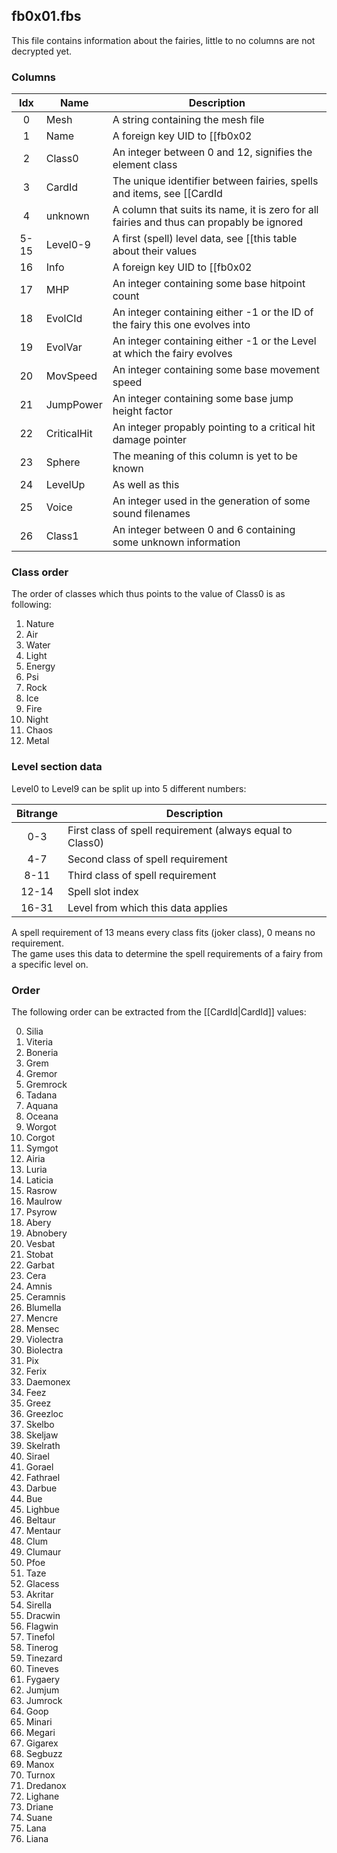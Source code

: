 ## fb0x01.fbs
This file contains information about the fairies, little to no columns are not decrypted yet.

### Columns

| Idx | Name | Description |
|:---:|------|-------------|
|  0  | Mesh | A string containing the mesh file |
|  1  | Name | A foreign key UID to [[fb0x02|fb0x02]] containing the name |
|  2  | Class0 | An integer between 0 and 12, signifies the element class |
|  3  | CardId | The unique identifier between fairies, spells and items, see [[CardId|CardId]] |
|  4  | unknown | A column that suits its name, it is zero for all fairies and thus can propably be ignored |
| 5-15| Level0-9 | A first (spell) level data, see [[this table about their values|#level-section-data]] |
| 16  | Info | A foreign key UID to [[fb0x02|fb0x02]] containing a descriptive text |
| 17  | MHP | An integer containing some base hitpoint count |
| 18  | EvolCId | An integer containing either -1 or the ID of the fairy this one evolves into |
| 19  | EvolVar | An integer containing either -1 or the Level at which the fairy evolves |
| 20  | MovSpeed | An integer containing some base movement speed |
| 21  | JumpPower | An integer containing some base jump height factor |
| 22  | CriticalHit | An integer propably pointing to a critical hit damage pointer |
| 23  | Sphere | The meaning of this column is yet to be known |
| 24  | LevelUp | As well as this |
| 25  | Voice | An integer used in the generation of some sound filenames |
| 26  | Class1 | An integer between 0 and 6 containing some unknown information |

### Class order
The order of classes which thus points to the value of Class0 is as following:

1. Nature
2. Air
3. Water
4. Light
5. Energy
6. Psi
7. Rock
8. Ice
9. Fire
10. Night
11. Chaos
12. Metal

### Level section data
Level0 to Level9 can be split up into 5 different numbers:

| Bitrange | Description |
|:--------:|-------------|
|   0-3    | First class of spell requirement (always equal to Class0) |
|   4-7    | Second class of spell requirement |
|   8-11   | Third class of spell requirement |
|  12-14   | Spell slot index |
|  16-31   | Level from which this data applies |

A spell requirement of 13 means every class fits (joker class), 0 means no requirement. <br/>
The game uses this data to determine the spell requirements of a fairy from a specific level on.
### Order
The following order can be extracted from the [[CardId|CardId]] values:

0. Silia
1. Viteria
2. Boneria
3. Grem
4. Gremor
5. Gremrock
6. Tadana
7. Aquana
8. Oceana
9. Worgot
10. Corgot
11. Symgot
12. Airia
13. Luria
14. Laticia
15. Rasrow
16. Maulrow
17. Psyrow
18. Abery
19. Abnobery
20. Vesbat
21. Stobat
22. Garbat
23. Cera
24. Amnis
25. Ceramnis
26. Blumella
27. Mencre
28. Mensec
29. Violectra
30. Biolectra
31. Pix
32. Ferix
33. Daemonex
34. Feez
35. Greez
36. Greezloc
37. Skelbo
38. Skeljaw
39. Skelrath
40. Sirael
41. Gorael
42. Fathrael
43. Darbue
44. Bue
45. Lighbue
46. Beltaur
47. Mentaur
48. Clum
49. Clumaur
50. Pfoe
51. Taze
52. Glacess
53. Akritar
54. Sirella
55. Dracwin
56. Flagwin
57. Tinefol
58. Tinerog
59. Tinezard
60. Tineves
61. Fygaery
62. Jumjum
63. Jumrock
64. Goop
65. Minari
66. Megari
67. Gigarex
68. Segbuzz
69. Manox
70. Turnox
71. Dredanox
72. Lighane
73. Driane
74. Suane
75. Lana
76. Liana
